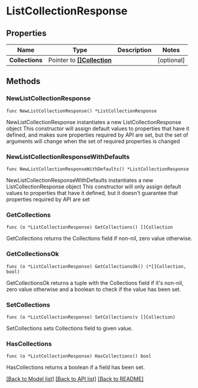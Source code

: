 # ListCollectionResponse

## Properties

Name | Type | Description | Notes
------------ | ------------- | ------------- | -------------
**Collections** | Pointer to [**[]Collection**](Collection.md) |  | [optional] 

## Methods

### NewListCollectionResponse

`func NewListCollectionResponse() *ListCollectionResponse`

NewListCollectionResponse instantiates a new ListCollectionResponse object
This constructor will assign default values to properties that have it defined,
and makes sure properties required by API are set, but the set of arguments
will change when the set of required properties is changed

### NewListCollectionResponseWithDefaults

`func NewListCollectionResponseWithDefaults() *ListCollectionResponse`

NewListCollectionResponseWithDefaults instantiates a new ListCollectionResponse object
This constructor will only assign default values to properties that have it defined,
but it doesn't guarantee that properties required by API are set

### GetCollections

`func (o *ListCollectionResponse) GetCollections() []Collection`

GetCollections returns the Collections field if non-nil, zero value otherwise.

### GetCollectionsOk

`func (o *ListCollectionResponse) GetCollectionsOk() (*[]Collection, bool)`

GetCollectionsOk returns a tuple with the Collections field if it's non-nil, zero value otherwise
and a boolean to check if the value has been set.

### SetCollections

`func (o *ListCollectionResponse) SetCollections(v []Collection)`

SetCollections sets Collections field to given value.

### HasCollections

`func (o *ListCollectionResponse) HasCollections() bool`

HasCollections returns a boolean if a field has been set.


[[Back to Model list]](../README.md#documentation-for-models) [[Back to API list]](../README.md#documentation-for-api-endpoints) [[Back to README]](../README.md)


